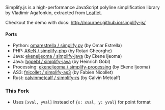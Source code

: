 Simplify.js is a high-performance JavaScript polyline simplification library by Vladimir Agafonkin, extracted from [Leaflet](http://leafletjs.com).

Checkout the demo with docs: http://mourner.github.io/simplify-js/

#### Ports

 * Python: [omarestrella / simplify.py](https://github.com/omarestrella/simplify.py) (by Omar Estrella)
 * PHP: [AKeN / simplify-php](https://github.com/AKeN/simplify-php) (by Rotari Gheorghe)
 * Java: [ekeneijeoma / simplify-java](https://github.com/ekeneijeoma/simplify-java) (by Ekene Ijeoma)
 * Java: [hgoebl / simplify-java](https://github.com/hgoebl/simplify-java) (by Heinrich Göbl)
 * Processing: [ekeneijeoma / simplify-processing](https://github.com/ekeneijeoma/simplify-processing) (by Ekene Ijeoma)
 * AS3: [fnicollet / simplify-as3](https://github.com/fnicollet/simplify-as3) (by Fabien Nicollet)
 * Rust: [calvinmetcalf / simplify-rs](https://github.com/calvinmetcalf/simplify-rs) (by Calvin Metcalf)

### This Fork

* Uses `[xVal, yVal]` instead of `{x: xVal, y: yVal}` for point format
